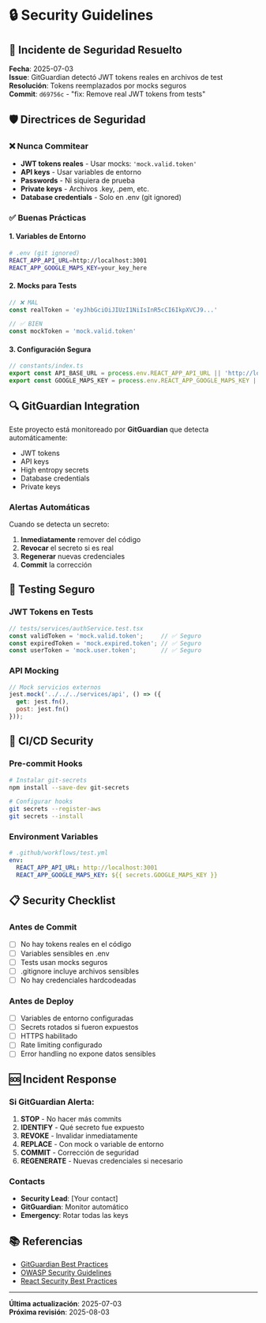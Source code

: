 # 🔒 Security Guidelines

## 🚨 Incidente de Seguridad Resuelto

**Fecha**: 2025-07-03  
**Issue**: GitGuardian detectó JWT tokens reales en archivos de test  
**Resolución**: Tokens reemplazados por mocks seguros  
**Commit**: `d69756c` - "fix: Remove real JWT tokens from tests"

## 🛡️ Directrices de Seguridad

### ❌ Nunca Commitear

- **JWT tokens reales** - Usar mocks: `'mock.valid.token'`
- **API keys** - Usar variables de entorno
- **Passwords** - Ni siquiera de prueba
- **Private keys** - Archivos .key, .pem, etc.
- **Database credentials** - Solo en .env (git ignored)

### ✅ Buenas Prácticas

#### 1. Variables de Entorno
```bash
# .env (git ignored)
REACT_APP_API_URL=http://localhost:3001
REACT_APP_GOOGLE_MAPS_KEY=your_key_here
```

#### 2. Mocks para Tests
```javascript
// ❌ MAL
const realToken = 'eyJhbGciOiJIUzI1NiIsInR5cCI6IkpXVCJ9...'

// ✅ BIEN
const mockToken = 'mock.valid.token'
```

#### 3. Configuración Segura
```typescript
// constants/index.ts
export const API_BASE_URL = process.env.REACT_APP_API_URL || 'http://localhost:3001';
export const GOOGLE_MAPS_KEY = process.env.REACT_APP_GOOGLE_MAPS_KEY || '';
```

## 🔍 GitGuardian Integration

Este proyecto está monitoreado por **GitGuardian** que detecta automáticamente:
- JWT tokens
- API keys  
- High entropy secrets
- Database credentials
- Private keys

### Alertas Automáticas
Cuando se detecta un secreto:
1. **Inmediatamente** remover del código
2. **Revocar** el secreto si es real
3. **Regenerar** nuevas credenciales
4. **Commit** la corrección

## 🧪 Testing Seguro

### JWT Tokens en Tests
```javascript
// tests/services/authService.test.tsx
const validToken = 'mock.valid.token';     // ✅ Seguro
const expiredToken = 'mock.expired.token'; // ✅ Seguro  
const userToken = 'mock.user.token';       // ✅ Seguro
```

### API Mocking
```javascript
// Mock servicios externos
jest.mock('../../../services/api', () => ({
  get: jest.fn(),
  post: jest.fn()
}));
```

## 🚀 CI/CD Security

### Pre-commit Hooks
```bash
# Instalar git-secrets
npm install --save-dev git-secrets

# Configurar hooks
git secrets --register-aws
git secrets --install
```

### Environment Variables
```yaml
# .github/workflows/test.yml
env:
  REACT_APP_API_URL: http://localhost:3001
  REACT_APP_GOOGLE_MAPS_KEY: ${{ secrets.GOOGLE_MAPS_KEY }}
```

## 📋 Security Checklist

### Antes de Commit
- [ ] No hay tokens reales en el código
- [ ] Variables sensibles en .env
- [ ] Tests usan mocks seguros
- [ ] .gitignore incluye archivos sensibles
- [ ] No hay credenciales hardcodeadas

### Antes de Deploy
- [ ] Variables de entorno configuradas
- [ ] Secrets rotados si fueron expuestos
- [ ] HTTPS habilitado
- [ ] Rate limiting configurado
- [ ] Error handling no expone datos sensibles

## 🆘 Incident Response

### Si GitGuardian Alerta:
1. **STOP** - No hacer más commits
2. **IDENTIFY** - Qué secreto fue expuesto
3. **REVOKE** - Invalidar inmediatamente
4. **REPLACE** - Con mock o variable de entorno
5. **COMMIT** - Corrección de seguridad
6. **REGENERATE** - Nuevas credenciales si necesario

### Contacts
- **Security Lead**: [Your contact]
- **GitGuardian**: Monitor automático
- **Emergency**: Rotar todas las keys

## 📚 Referencias

- [GitGuardian Best Practices](https://gitguardian.com)
- [OWASP Security Guidelines](https://owasp.org)
- [React Security Best Practices](https://react.dev/learn/security)

---

**Última actualización**: 2025-07-03  
**Próxima revisión**: 2025-08-03